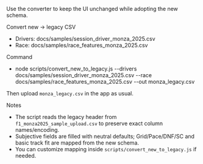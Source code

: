 Use the converter to keep the UI unchanged while adopting the new schema.

Convert new → legacy CSV
- Drivers: docs/samples/session_driver_monza_2025.csv
- Race: docs/samples/race_features_monza_2025.csv

Command
- node scripts/convert_new_to_legacy.js --drivers docs/samples/session_driver_monza_2025.csv --race docs/samples/race_features_monza_2025.csv --out monza_legacy.csv

Then upload `monza_legacy.csv` in the app as usual.

Notes
- The script reads the legacy header from `f1_monza2025_sample_upload.csv` to preserve exact column names/encoding.
- Subjective fields are filled with neutral defaults; Grid/Pace/DNF/SC and basic track fit are mapped from the new schema.
- You can customize mapping inside `scripts/convert_new_to_legacy.js` if needed.

